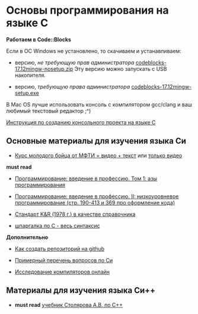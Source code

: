 # Основы программирования на языке С

**Работаем в Code::Blocks**

Если в ОС Windows не установлено, то скачиваем и устанавливаем:

- версию, *не требующую прав администратора*  [codeblocks-17.12mingw-nosetup.zip](http://sourceforge.net/projects/codeblocks/files/Binaries/17.12/Windows/codeblocks-17.12mingw-nosetup.zip) Эту версию можно запускать с USB накопителя.

- версию, *требующую права администратора* [codeblocks-17.12mingw-setup.exe](http://sourceforge.net/projects/codeblocks/files/Binaries/17.12/Windows/codeblocks-17.12mingw-setup.exe)

В Mac OS лучше использовать консоль с компилятором gcc/clang и ваш любимый текстовый редактор ;^)

[Инструкция по созданию консольного проекта на языке С](http://dfedorov.spb.ru/codeblock.pdf)

## Основные материалы для изучения языка Си
- [Курс молодого бойца от МФТИ = видео + текст](http://cs.mipt.ru/c_intro) или [только видео](https://www.youtube.com/playlist?list=PLRDzFCPr95fLjzcv6nNdjMu_9RcZgIM9U)

**must read**

- [Программирование: введение в профессию. Том 1: азы программирования](http://www.stolyarov.info/books/pdf/progintro_vol1.pdf)

- [Программирование: введение в профессию. II: низкоуровневое программирование (стр. 190-413 и 369 про оформление кода)](http://www.stolyarov.info/books/pdf/progintro_vol2.pdf)

- [Стандарт K&R (1978 г.) в качестве справочника](http://givi.olnd.ru/kr/)

- [шпаргалка по С - весь синтаксис](http://dfedorov.spb.ru/c/CRefCard.v2.2.pdf)

**Дополнительно**

- [Как создать репозиторий на github](https://pycode.ru/git/)

- [Примерный перечень вопросов по Си](https://github.com/dm-fedorov/c_basic/blob/master/%D0%B2%D0%BE%D0%BF%D1%80%D0%BE%D1%81%D1%8B%20%D0%BF%D0%BE%20%D0%A1.md)

- [Исследование компиляторов онлайн](https://godbolt.org)

## Материалы для изучения языка Си++

- **must read** [учебник Столярова А.В. по С++](http://www.stolyarov.info/books/pdf/cppintro5.pdf)
